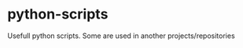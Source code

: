 python-scripts
==============

Usefull python scripts. Some are used in another projects/repositories
